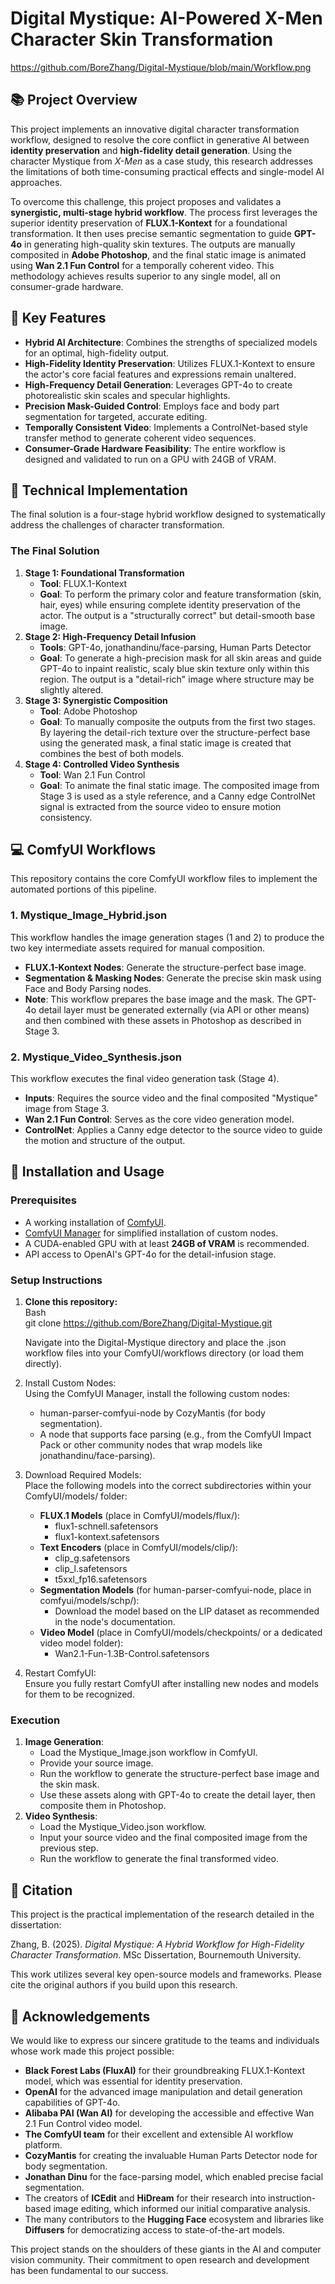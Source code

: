 # **Digital Mystique: AI-Powered X-Men Character Skin Transformation**
https://github.com/BoreZhang/Digital-Mystique/blob/main/Workflow.png
## **📚 Project Overview**

This project implements an innovative digital character transformation workflow, designed to resolve the core conflict in generative AI between **identity preservation** and **high-fidelity detail generation**. Using the character Mystique from *X-Men* as a case study, this research addresses the limitations of both time-consuming practical effects and single-model AI approaches.

To overcome this challenge, this project proposes and validates a **synergistic, multi-stage hybrid workflow**. The process first leverages the superior identity preservation of **FLUX.1-Kontext** for a foundational transformation. It then uses precise semantic segmentation to guide **GPT-4o** in generating high-quality skin textures. The outputs are manually composited in **Adobe Photoshop**, and the final static image is animated using **Wan 2.1 Fun Control** for a temporally coherent video. This methodology achieves results superior to any single model, all on consumer-grade hardware.

## **🎯 Key Features**

* **Hybrid AI Architecture**: Combines the strengths of specialized models for an optimal, high-fidelity output.  
* **High-Fidelity Identity Preservation**: Utilizes FLUX.1-Kontext to ensure the actor's core facial features and expressions remain unaltered.  
* **High-Frequency Detail Generation**: Leverages GPT-4o to create photorealistic skin scales and specular highlights.  
* **Precision Mask-Guided Control**: Employs face and body part segmentation for targeted, accurate editing.  
* **Temporally Consistent Video**: Implements a ControlNet-based style transfer method to generate coherent video sequences.  
* **Consumer-Grade Hardware Feasibility**: The entire workflow is designed and validated to run on a GPU with 24GB of VRAM.

## **🔬 Technical Implementation**

The final solution is a four-stage hybrid workflow designed to systematically address the challenges of character transformation.

### **The Final Solution**

1. **Stage 1: Foundational Transformation**  
   * **Tool**: FLUX.1-Kontext  
   * **Goal**: To perform the primary color and feature transformation (skin, hair, eyes) while ensuring complete identity preservation of the actor. The output is a "structurally correct" but detail-smooth base image.  
2. **Stage 2: High-Frequency Detail Infusion**  
   * **Tools**: GPT-4o, jonathandinu/face-parsing, Human Parts Detector  
   * **Goal**: To generate a high-precision mask for all skin areas and guide GPT-4o to inpaint realistic, scaly blue skin texture only within this region. The output is a "detail-rich" image where structure may be slightly altered.  
3. **Stage 3: Synergistic Composition**  
   * **Tool**: Adobe Photoshop  
   * **Goal**: To manually composite the outputs from the first two stages. By layering the detail-rich texture over the structure-perfect base using the generated mask, a final static image is created that combines the best of both models.  
4. **Stage 4: Controlled Video Synthesis**  
   * **Tool**: Wan 2.1 Fun Control  
   * **Goal**: To animate the final static image. The composited image from Stage 3 is used as a style reference, and a Canny edge ControlNet signal is extracted from the source video to ensure motion consistency.

## **💻 ComfyUI Workflows**

This repository contains the core ComfyUI workflow files to implement the automated portions of this pipeline.

### **1\. Mystique\_Image\_Hybrid.json**

This workflow handles the image generation stages (1 and 2\) to produce the two key intermediate assets required for manual composition.

* **FLUX.1-Kontext Nodes**: Generate the structure-perfect base image.  
* **Segmentation & Masking Nodes**: Generate the precise skin mask using Face and Body Parsing nodes.  
* **Note**: This workflow prepares the base image and the mask. The GPT-4o detail layer must be generated externally (via API or other means) and then combined with these assets in Photoshop as described in Stage 3\.

### **2\. Mystique\_Video\_Synthesis.json**

This workflow executes the final video generation task (Stage 4).

* **Inputs**: Requires the source video and the final composited "Mystique" image from Stage 3\.  
* **Wan 2.1 Fun Control**: Serves as the core video generation model.  
* **ControlNet**: Applies a Canny edge detector to the source video to guide the motion and structure of the output.

## **🔧 Installation and Usage**

### **Prerequisites**

* A working installation of [ComfyUI](https://github.com/comfyanonymous/ComfyUI).  
* [ComfyUI Manager](https://github.com/ltdrdata/ComfyUI-Manager) for simplified installation of custom nodes.  
* A CUDA-enabled GPU with at least **24GB of VRAM** is recommended.  
* API access to OpenAI's GPT-4o for the detail-infusion stage.

### **Setup Instructions**

1. **Clone this repository:**  
   Bash  
   git clone https://github.com/BoreZhang/Digital-Mystique.git

   Navigate into the Digital-Mystique directory and place the .json workflow files into your ComfyUI/workflows directory (or load them directly).  
2. Install Custom Nodes:  
   Using the ComfyUI Manager, install the following custom nodes:  
   * human-parser-comfyui-node by CozyMantis (for body segmentation).  
   * A node that supports face parsing (e.g., from the ComfyUI Impact Pack or other community nodes that wrap models like jonathandinu/face-parsing).  
3. Download Required Models:  
   Place the following models into the correct subdirectories within your ComfyUI/models/ folder:  
   * **FLUX.1 Models** (place in ComfyUI/models/flux/):  
     * flux1-schnell.safetensors  
     * flux1-kontext.safetensors  
   * **Text Encoders** (place in ComfyUI/models/clip/):  
     * clip\_g.safetensors  
     * clip\_l.safetensors  
     * t5xxl\_fp16.safetensors  
   * **Segmentation Models** (for human-parser-comfyui-node, place in comfyui/models/schp/):  
     * Download the model based on the LIP dataset as recommended in the node's documentation.  
   * **Video Model** (place in ComfyUI/models/checkpoints/ or a dedicated video model folder):  
     * Wan2.1-Fun-1.3B-Control.safetensors  
4. Restart ComfyUI:  
   Ensure you fully restart ComfyUI after installing new nodes and models for them to be recognized.

### **Execution**

1. **Image Generation**:  
   * Load the Mystique_Image.json workflow in ComfyUI.  
   * Provide your source image.  
   * Run the workflow to generate the structure-perfect base image and the skin mask.  
   * Use these assets along with GPT-4o to create the detail layer, then composite them in Photoshop.  
2. **Video Synthesis**:  
   * Load the Mystique_Video.json workflow.  
   * Input your source video and the final composited image from the previous step.  
   * Run the workflow to generate the final transformed video.

## **📄 Citation**

This project is the practical implementation of the research detailed in the dissertation:

Zhang, B. (2025). *Digital Mystique: A Hybrid Workflow for High-Fidelity Character Transformation*. MSc Dissertation, Bournemouth University.

This work utilizes several key open-source models and frameworks. Please cite the original authors if you build upon this research.

## **🙏 Acknowledgements**

We would like to express our sincere gratitude to the teams and individuals whose work made this project possible:

* **Black Forest Labs (FluxAI)** for their groundbreaking FLUX.1-Kontext model, which was essential for identity preservation.  
* **OpenAI** for the advanced image manipulation and detail generation capabilities of GPT-4o.  
* **Alibaba PAI (Wan AI)** for developing the accessible and effective Wan 2.1 Fun Control video model.  
* **The ComfyUI team** for their excellent and extensible AI workflow platform.  
* **CozyMantis** for creating the invaluable Human Parts Detector node for body segmentation.  
* **Jonathan Dinu** for the face-parsing model, which enabled precise facial segmentation.  
* The creators of **ICEdit** and **HiDream** for their research into instruction-based image editing, which informed our initial comparative analysis.  
* The many contributors to the **Hugging Face** ecosystem and libraries like **Diffusers** for democratizing access to state-of-the-art models.

This project stands on the shoulders of these giants in the AI and computer vision community. Their commitment to open research and development has been fundamental to our success.
